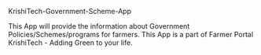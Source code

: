 KrishiTech-Government-Scheme-App

This App will provide the information about Government Policies/Schemes/programs for farmers. This App is a part of Farmer Portal KrishiTech - Adding Green to your life.
